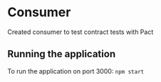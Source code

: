 # Consumer
Created consumer to test contract tests with Pact

## Running the application
To run the application on port 3000: ``npm start``
